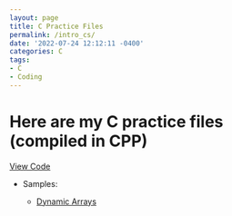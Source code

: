 ```yaml
---
layout: page
title: C Practice Files
permalink: /intro_cs/
date: '2022-07-24 12:12:11 -0400'
categories: C
tags:
- C
- Coding
---
```


# Here are my C practice files (compiled in CPP)

[View Code](https://github.com/avipars/CS-Resources/tree/main/intro_cs)

* Samples: 

    - [Dynamic Arrays](https://github.dev/avipars/CS-Resources/blob/6c8d0f2f28d6c4b32753f4c1c6138cdb006be2df/intro_cs/DynamicArrays)


    